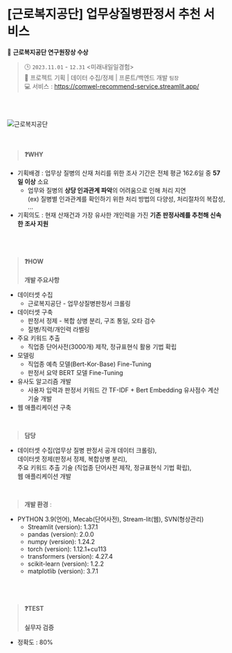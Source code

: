 # [근로복지공단] 업무상질병판정서 추천 서비스
🏅 **근로복지공단 연구원장상 수상** <br>
> 🕒 `2023.11.01` - `12.31` <미래내일일경험><br>
> 📖 프로젝트 기획  |  데이터 수집/정제 |  프론트/백엔드 개발 `팀장`<br>
> 💻 서비스 : https://comwel-recommend-service.streamlit.app/
<br>
<br>

![근로복지공단](https://github.com/user-attachments/assets/0d4e5e62-ccb3-4a12-b081-dfefee7e3680)

<br>


> #### ❓WHY
- 기획배경 : 업무상 질병의 산재 처리를 위한 조사 기간은 전체 평균 162.6일 중 **57일 이상** 소요
  - 업무와 질병의 **상당 인과관계 파악**의 어려움으로 인해 처리 지연<br>
  (ex) 질병별 인과관계를 확인하기 위한 처리 방법의 다양성, 처리절차의 복잡성, ...
- 기획의도 : 현재 산재건과 가장 유사한 개인력을 가진 **기존 판정사례를 추천해 신속한 조사 지원**

<br>
<br>

> #### ❓HOW
> **개발 주요사항**
  - 데이터셋 수집
    - 근로복지공단 - 업무상질병판정서 크롤링  
  - 데이터셋 구축
    - 판정서 정제 - 복합 상병 분리, 구조 통일, 오타 검수
    - 질병/직력/개인력 라벨링
  - 주요 키워드 추출
    - 직업종 단어사전(3000개) 제작, 정규표현식 활용 기법 확립
  - 모델링
    - 직업종 예측 모델(Bert-Kor-Base) Fine-Tuning
    - 판정서 요약 BERT 모델 Fine-Tuning
  - 유사도 알고리즘 개발
     - 사용자 입력과 판정서 키워드 간 TF-IDF + Bert Embedding 유사점수 계산 기술 개발
  - 웹 애플리케이션 구축
<br>

> **담당**<br>

  - 데이터셋 수집(업무상 질병 판정서 공개 데이터 크롤링),<br>
  데이터셋 정제(판정서 정제, 복합상병 분리),<br>
  주요 키워드 추출 기술 (직업종 단어사전 제작, 정규표현식 기법 확립),<br>
  웹 애플리케이션 개발
<br>

> **개발 환경** :
  - PYTHON 3.9(언어), Mecab(단어사전), Stream-lit(웹), SVN(형상관리)
    - Streamlit (version): 1.37.1
    - pandas (version): 2.0.0
    - numpy (version): 1.24.2
    - torch (version): 1.12.1+cu113
    - transformers (version): 4.27.4
    - scikit-learn (version): 1.2.2
    - matplotlib (version): 3.7.1
<br>
<br>

> #### ❓TEST
> **실무자 검증**
- 정확도 : 80%
